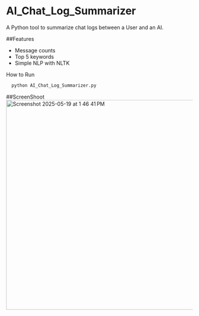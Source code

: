 # AI_Chat_Log_Summarizer


A Python tool to summarize chat logs between a User and an AI.


##Features
- Message counts
- Top 5 keywords
- Simple NLP with NLTK



How to Run
```bash
  python AI_Chat_Log_Summarizer.py
```
##ScreenShoot
<img width="565" alt="Screenshot 2025-05-19 at 1 46 41 PM" src="https://github.com/user-attachments/assets/0fc7426e-47e5-4dde-9f4c-4c6fb918b5b7" />
